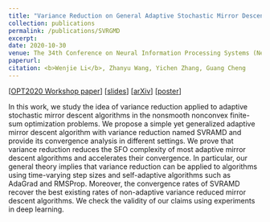 ```yaml
---
title: "Variance Reduction on General Adaptive Stochastic Mirror Descent"
collection: publications
permalink: /publications/SVRGMD
excerpt: 
date: 2020-10-30
venue: The 34th Conference on Neural Information Processing Systems (NeurIPS 2020) OPT 2020 Workshop 
paperurl:
citation: <b>Wenjie Li</b>, Zhanyu Wang, Yichen Zhang, Guang Cheng
---
```

[[OPT2020 Workshop paper](https://opt-ml.org/papers/2020/paper_19.pdf)] [[slides](https://williamlwj.github.io/About/files/slides/SVRGMD_paper_slides.pdf)] [[arXiv](https://arxiv.org/abs/2012.13760)] [[poster](https://williamlwj.github.io/About/files/posters/SVRGMD_poster.pdf)]

In this work, we study the idea of variance reduction applied to adaptive stochastic mirror descent algorithms in the nonsmooth nonconvex finite-sum optimization problems. We propose a simple yet generalized adaptive mirror descent algorithm with variance reduction named SVRAMD and provide its convergence analysis in different settings. We prove that variance reduction reduces the SFO complexity of most adaptive mirror descent algorithms and accelerates their convergence. In particular, our general theory implies that variance reduction can be applied to algorithms using time-varying step sizes and self-adaptive algorithms such as AdaGrad and RMSProp. Moreover, the convergence rates of SVRAMD recover the best existing rates of non-adaptive variance reduced mirror descent algorithms. We check the validity of our claims using experiments in deep learning.
